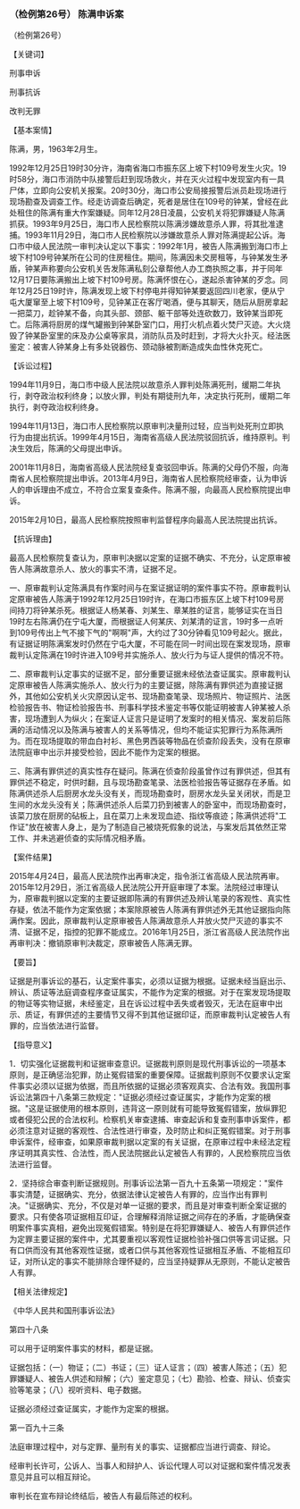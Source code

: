 ### （检例第26号） 陈满申诉案

（检例第26号）

【关键词】

刑事申诉

刑事抗诉

改判无罪

【基本案情】

陈满，男，1963年2月生。

1992年12月25日19时30分许，海南省海口市振东区上坡下村109号发生火灾。19时58分，海口市消防中队接警后赶到现场救火，并在灭火过程中发现室内有一具尸体，立即向公安机关报案。20时30分，海口市公安局接报警后派员赴现场进行现场勘查及调查工作。经走访调查后确定，死者是居住在109号的钟某，曾经在此处租住的陈满有重大作案嫌疑。同年12月28日凌晨，公安机关将犯罪嫌疑人陈满抓获。1993年9月25日，海口市人民检察院以陈满涉嫌故意杀人罪，将其批准逮捕。1993年11月29日，海口市人民检察院以涉嫌故意杀人罪对陈满提起公诉。海口市中级人民法院一审判决认定以下事实：1992年1月，被告人陈满搬到海口市上坡下村109号钟某所在公司的住房租住。期间，陈满因未交房租等，与钟某发生矛盾，钟某声称要向公安机关告发陈满私刻公章帮他人办工商执照之事，并于同年12月17日要陈满搬出上坡下村109号房。陈满怀恨在心，遂起杀害钟某的歹念。同年12月25日19时许，陈满发现上坡下村停电并得知钟某要返回四川老家，便从宁屯大厦窜至上坡下村109号，见钟某正在客厅喝酒，便与其聊天，随后从厨房拿起一把菜刀，趁钟某不备，向其头部、颈部、躯干部等处连砍数刀，致钟某当即死亡。后陈满将厨房的煤气罐搬到钟某卧室门口，用打火机点着火焚尸灭迹。大火烧毁了钟某卧室里的床及办公桌等家具，消防队员及时赶到，才将大火扑灭。经法医鉴定：被害人钟某身上有多处锐器伤、颈动脉被割断造成失血性休克死亡。

【诉讼过程】

1994年11月9日，海口市中级人民法院以故意杀人罪判处陈满死刑，缓期二年执行，剥夺政治权利终身；以放火罪，判处有期徒刑九年，决定执行死刑，缓期二年执行，剥夺政治权利终身。

1994年11月13日，海口市人民检察院以原审判决量刑过轻，应当判处死刑立即执行为由提出抗诉。1999年4月15日，海南省高级人民法院驳回抗诉，维持原判。判决生效后，陈满的父母提出申诉。

2001年11月8日，海南省高级人民法院经复查驳回申诉。陈满的父母仍不服，向海南省人民检察院提出申诉。2013年4月9日，海南省人民检察院经审查，认为申诉人的申诉理由不成立，不符合立案复查条件。陈满不服，向最高人民检察院提出申诉。

2015年2月10日，最高人民检察院按照审判监督程序向最高人民法院提出抗诉。

【抗诉理由】

最高人民检察院复查认为，原审判决据以定案的证据不确实、不充分，认定原审被告人陈满故意杀人、放火的事实不清，证据不足。

一、原审裁判认定陈满具有作案时间与在案证据证明的案件事实不符。原审裁判认定原审被告人陈满于1992年12月25日19时许，在海口市振东区上坡下村109号房间持刀将钟某杀死。根据证人杨某春、刘某生、章某胜的证言，能够证实在当日19时左右陈满仍在宁屯大厦，而根据证人何某庆、刘某清的证言，19时多一点听到109号传出上气不接下气的"啊啊"声，大约过了30分钟看见109号起火。据此，有证据证明陈满案发时仍然在宁屯大厦，不可能在同一时间出现在案发现场，原审裁判认定陈满在19时许进入109号并实施杀人、放火行为与证人提供的情况不符。

二、原审裁判认定事实的证据不足，部分重要证据未经依法查证属实。原审裁判认定原审被告人陈满实施杀人、放火行为的主要证据，除陈满有罪供述为直接证据外，其他如公安机关火灾原因认定书、现场勘查笔录、现场照片、物证照片、法医检验报告书、物证检验报告书、刑事科学技术鉴定书等仅能证明被害人钟某被人杀害，现场遭到人为纵火；在案证人证言只是证明了发案时的相关情况、案发前后陈满的活动情况以及陈满与被害人的关系等情况，但均不能证实犯罪行为系陈满所为。而在现场提取的带血白衬衫、黑色男西装等物品在侦查阶段丢失，没有在原审法院庭审中出示并接受检验，因此不能作为定案的根据。

三、陈满有罪供述的真实性存在疑问。陈满在侦查阶段虽曾作过有罪供述，但其有罪供述不稳定，时供时翻，且与现场勘查笔录、法医检验报告等证据存在矛盾。如陈满供述杀人后厨房水龙头没有关，而现场勘查时，厨房水龙头呈关闭状，而是卫生间的水龙头没有关；陈满供述杀人后菜刀扔到被害人的卧室中，而现场勘查时，该菜刀放在厨房的砧板上，且在菜刀上未发现血迹、指纹等痕迹；陈满供述将"工作证"放在被害人身上，是为了制造自己被烧死假象的说法，与案发后其依然正常工作、并未逃避侦查的实际情况相矛盾。

【案件结果】

2015年4月24日，最高人民法院作出再审决定，指令浙江省高级人民法院再审。2015年12月29日，浙江省高级人民法院公开开庭审理了本案。法院经过审理认为，原审裁判据以定案的主要证据即陈满的有罪供述及辨认笔录的客观性、真实性存疑，依法不能作为定案依据；本案除原被告人陈满有罪供述外无其他证据指向陈满作案。因此，原审裁判认定原审被告人陈满故意杀人并放火焚尸灭迹的事实不清、证据不足，指控的犯罪不能成立。2016年1月25日，浙江省高级人民法院作出再审判决：撤销原审判决裁定，原审被告人陈满无罪。

【要旨】

证据是刑事诉讼的基石，认定案件事实，必须以证据为根据。证据未经当庭出示、辨认、质证等法庭调查程序查证属实，不能作为定案的根据。对于在案发现场提取的物证等实物证据，未经鉴定，且在诉讼过程中丢失或者毁灭，无法在庭审中出示、质证，有罪供述的主要情节又得不到其他证据印证，而原审裁判认定被告人有罪的，应当依法进行监督。

【指导意义】

1．切实强化证据裁判和证据审查意识。证据裁判原则是现代刑事诉讼的一项基本原则，是正确惩治犯罪，防止冤假错案的重要保障。证据裁判原则不仅要求认定案件事实必须以证据为依据，而且所依据的证据必须客观真实、合法有效。我国刑事诉讼法第四十八条第三款规定："证据必须经过查证属实，才能作为定案的根据。"这是证据使用的根本原则，违背这一原则就有可能导致冤假错案，放纵罪犯或者侵犯公民的合法权利。检察机关审查逮捕、审查起诉和复查刑事申诉案件，都必须注意对证据的客观性、合法性进行审查，及时防止和纠正冤假错案。对于刑事申诉案件，经审查，如果原审裁判据以定案的有关证据，在原审过程中未经法定程序证明其真实性、合法性，而人民法院据此认定被告人有罪的，人民检察院应当依法进行监督。

2．坚持综合审查判断证据规则。刑事诉讼法第一百九十五条第一项规定："案件事实清楚，证据确实、充分，依据法律认定被告人有罪的，应当作出有罪判决。"证据确实、充分，不仅是对单一证据的要求，而且是对审查判断全案证据的要求。只有使各项证据相互印证，合理解释消除证据之间存在的矛盾，才能确保查明案件事实真相，避免出现冤假错案。特别是在将犯罪嫌疑人、被告人有罪供述作为定罪主要证据的案件中，尤其要重视以客观性证据检验补强口供等言词证据。只有口供而没有其他客观性证据，或者口供与其他客观性证据相互矛盾、不能相互印证，对所认定的事实不能排除合理怀疑的，应当坚持疑罪从无原则，不能认定被告人有罪。

【相关法律规定】

《中华人民共和国刑事诉讼法》

第四十八条

可以用于证明案件事实的材料，都是证据。

证据包括：（一）物证；（二）书证；（三）证人证言；（四）被害人陈述；（五）犯罪嫌疑人、被告人供述和辩解；（六）鉴定意见；（七）勘验、检查、辩认、侦查实验等笔录；（八）视听资料、电子数据。

证据必须经过查证属实，才能作为定案的根据。

第一百九十三条

法庭审理过程中，对与定罪、量刑有关的事实、证据都应当进行调查、辩论。

经审判长许可，公诉人、当事人和辩护人、诉讼代理人可以对证据和案件情况发表意见并且可以相互辩论。

审判长在宣布辩论终结后，被告人有最后陈述的权利。
